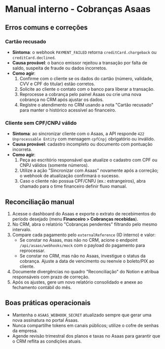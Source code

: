 # Manual interno - Cobranças Asaas

## Erros comuns e correções

### Cartão recusado
- **Sintoma**: o webhook `PAYMENT_FAILED` retorna `creditCard.chargeback` ou `creditCard.declined`.
- **Causa provável**: o banco emissor rejeitou a transação por falta de saldo, suspeita de fraude ou dados incorretos.
- **Como agir**:
  1. Confirme com o cliente se os dados do cartão (número, validade, CVV e CPF do titular) estão corretos.
  2. Solicite ao cliente o contato com o banco para liberar a transação.
  3. Reprocesse a cobrança pelo painel Asaas ou crie uma nova cobrança no CRM após ajustar os dados.
  4. Registre o atendimento no CRM usando a nota "Cartão recusado" para manter o histórico acessível ao financeiro.

### Cliente sem CPF/CNPJ válido
- **Sintoma**: ao sincronizar cliente com o Asaas, a API responde `422 Unprocessable Entity` com mensagem `cpfCnpj` obrigatório ou inválido.
- **Causa provável**: cadastro incompleto ou documento com pontuação incorreta.
- **Como agir**:
  1. Peça ao escritório responsável que atualize o cadastro com CPF ou CNPJ válidos (somente números).
  2. Utilize a ação "Sincronizar com Asaas" novamente após a correção; o webhook de atualização confirmará o sucesso.
  3. Caso o cliente não possua CPF/CNPJ (ex.: estrangeiros), abra chamado para o time financeiro definir fluxo manual.

## Reconciliação manual
1. Acesse o dashboard do Asaas e exporte o extrato de recebimentos do período desejado (menu **Financeiro > Cobranças recebidas**).
2. No CRM, abra o relatório "Cobranças pendentes" filtrando pelo mesmo intervalo.
3. Compare cada pagamento pelo `externalReference` (ID interno) e valor:
   - Se constar no Asaas, mas não no CRM, acione o endpoint `/api/asaas/webhooks/mock` com o payload do pagamento para reprocessar.
   - Se constar no CRM, mas não no Asaas, investigue o status da cobrança. Ajuste a data de vencimento ou reenvie o boleto/PIX ao cliente.
4. Documente divergências no quadro "Reconciliação" do Notion e atribua responsáveis com prazo de correção.
5. Após os ajustes, gere um novo relatório consolidado e anexe ao fechamento contábil do mês.

## Boas práticas operacionais
- Mantenha o `ASAAS_WEBHOOK_SECRET` atualizado sempre que gerar uma nova assinatura no portal Asaas.
- Nunca compartilhe tokens em canais públicos; utilize o cofre de senhas da empresa.
- Agende revisão trimestral dos planos e taxas no Asaas para garantir que o CRM reflita as condições atuais.
